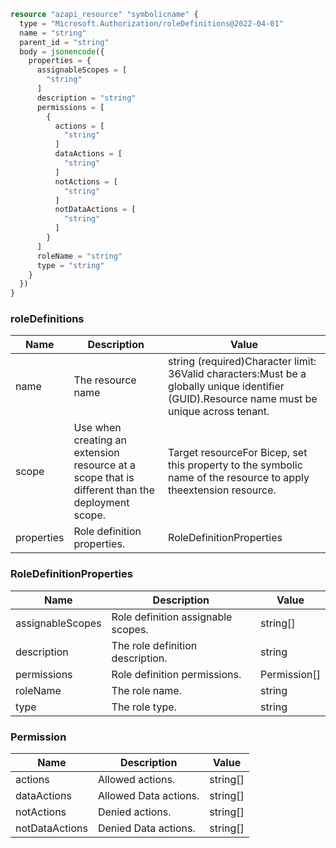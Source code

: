 ```terraform
resource "azapi_resource" "symbolicname" {
  type = "Microsoft.Authorization/roleDefinitions@2022-04-01"
  name = "string"
  parent_id = "string"
  body = jsonencode({
    properties = {
      assignableScopes = [
        "string"
      ]
      description = "string"
      permissions = [
        {
          actions = [
            "string"
          ]
          dataActions = [
            "string"
          ]
          notActions = [
            "string"
          ]
          notDataActions = [
            "string"
          ]
        }
      ]
      roleName = "string"
      type = "string"
    }
  })
}

```

### roleDefinitions

| Name | Description | Value |
|-|-|-|
| name | The resource name | string (required)Character limit: 36Valid characters:Must be a globally unique identifier (GUID).Resource name must be unique across tenant. |
| scope | Use when creating an extension resource at a scope that is different than the deployment scope. | Target resourceFor Bicep, set this property to the symbolic name of the resource to apply theextension resource. |
| properties | Role definition properties. | RoleDefinitionProperties |


### RoleDefinitionProperties

| Name | Description | Value |
|-|-|-|
| assignableScopes | Role definition assignable scopes. | string[] |
| description | The role definition description. | string |
| permissions | Role definition permissions. | Permission[] |
| roleName | The role name. | string |
| type | The role type. | string |


### Permission

| Name | Description | Value |
|-|-|-|
| actions | Allowed actions. | string[] |
| dataActions | Allowed Data actions. | string[] |
| notActions | Denied actions. | string[] |
| notDataActions | Denied Data actions. | string[] |


